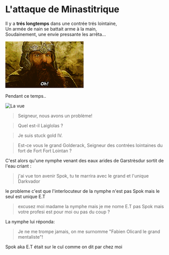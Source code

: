 # L'attaque de Minastitrique

Il y a **trés longtemps** dans une contrée trés lointaine,  
Un armée de nain se battait arme à la main,  
Soudainement, une envie pressante les arrêta... 

![Im the DRQR dwarf](Fi0B.gif)

Pendant ce temps..

![La vue](mina.jpg)

> Seigneur, nous avons un problème!

> Quel est-il Laiglolas ?

> Je suis stuck gold IV.

> Est-ce vous le grand Golderack, Seigneur des contrées lointaines du fort de Fort Fort Lointan ?

C'est alors qu'une nymphe venant des eaux arides de Garstrèsdur sortit de l'eau criant :


>j'ai vue ton avenir Spok, tu te marrira avec le grand et l'unique Darkvador

le probleme c'est que l'interlocuteur de la nymphe n'est pas Spok mais le seul est unique E.T

> excusez moi madame la nymphe mais je me nome E.T pas Spok mais votre profesi est pour moi ou pas du coup ?

La nymphe lui réponda:
>Je ne me trompe jamais, on me surnomme "Fabien Olicard le grand mentaliste"!

Spok aka E.T était sur le cul comme on dit par chez moi

